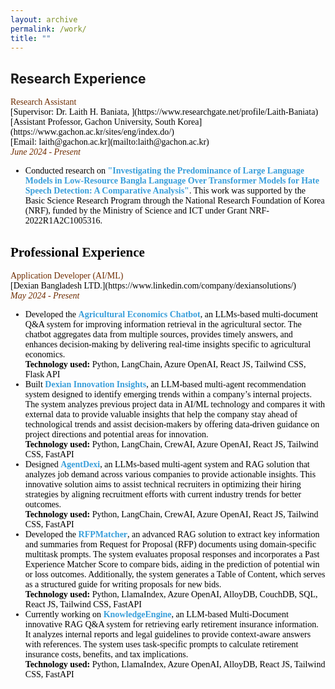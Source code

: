 ```yaml
---
layout: archive
permalink: /work/
title: ""
---
```


## Research Experience 
<span style="font-family:Trebuchet MS; color:black;">
<span style="color:#6E2C00">Research Assistant</span><br/>
[Supervisor: Dr. Laith H. Baniata, ](https://www.researchgate.net/profile/Laith-Baniata)<br/>
[Assistant Professor, Gachon University, South Korea](https://www.gachon.ac.kr/sites/eng/index.do/)<br/>
[Email: laith@gachon.ac.kr](mailto:laith@gachon.ac.kr)<br/>
<span style="color:#6E2C00"><em>June 2024 - Present</em></span>
<ul style="font-family:Trebuchet MS; color:black;">
<li> Conducted research on <b style="color:#389EDA">"Investigating the Predominance of Large Language Models in Low-Resource Bangla Language Over Transformer Models for Hate Speech Detection: A Comparative Analysis"</b>. This work was supported by the Basic Science Research Program through the National Research Foundation of Korea (NRF), funded by the Ministry of Science and ICT under Grant NRF-2022R1A2C1005316. </li> 
</ul>


## Professional Experience
<!-- Senior Lecturer -->
<span style="font-family:Trebuchet MS; color:black;">
<span style="color:#6E2C00">Application Developer (AI/ML)</span><br/>
[Dexian Bangladesh LTD.](https://www.linkedin.com/company/dexiansolutions/)<br/> 
<span style="color:#6E2C00"><em>May 2024 - Present</em></span> 

<ul style="font-family:Trebuchet MS; color:black;"> 
<li>Developed the <b style="color:#389EDA">Agricultural Economics Chatbot</b>, an LLMs-based multi-document Q&A system for improving information retrieval in the agricultural sector. The chatbot aggregates data from multiple sources, provides timely answers, and enhances decision-making by delivering real-time insights specific to agricultural economics. 
<br>
<b>Technology used:</b> Python, LangChain, Azure OpenAI, React JS, Tailwind CSS, Flask API 
</li> 

<li>Built <b style="color:#389EDA">Dexian Innovation Insights</b>, an LLM-based multi-agent recommendation system designed to identify emerging trends within a company’s internal projects. The system analyzes previous project data in AI/ML technology and compares it with external data to provide valuable insights that help the company stay ahead of technological trends and assist decision-makers by offering data-driven guidance on project directions and potential areas for innovation.
<br>
<b>Technology used:</b> Python, LangChain, CrewAI, Azure OpenAI, React JS, Tailwind CSS, FastAPI</li> 

<li>Designed <b style="color:#389EDA">AgentDexi</b>, an LLMs-based multi-agent system and RAG solution that analyzes job demand across various companies to provide actionable insights. This innovative solution aims to assist technical recruiters in optimizing their hiring strategies by aligning recruitment efforts with current industry trends for better outcomes. 
<br>
<b>Technology used:</b> Python, LangChain, CrewAI, Azure OpenAI, React JS, Tailwind CSS, FastAPI</li> 

<li>Developed the <b style="color:#389EDA">RFPMatcher</b>, an advanced RAG solution to extract key information and summaries from Request for Proposal (RFP) documents using domain-specific multitask prompts. The system evaluates proposal responses and incorporates a Past Experience Matcher Score to compare bids, aiding in the prediction of potential win or loss outcomes. Additionally, the system generates a Table of Content, which serves as a structured guide for writing proposals for new bids. 
<br>
<b>Technology used:</b> Python, LlamaIndex, Azure OpenAI, AlloyDB, CouchDB, SQL, React JS, Tailwind CSS, FastAPI</li> 

<li>Currently working on <b style="color:#389EDA">KnowledgeEngine</b>, an LLM-based Multi-Document innovative RAG Q&A system for retrieving early retirement insurance information. It analyzes internal reports and legal guidelines to provide context-aware answers with references. The system uses task-specific prompts to calculate retirement insurance costs, benefits, and tax implications.
<br>
<b>Technology used:</b> Python, LlamaIndex, Azure OpenAI, AlloyDB, React JS, Tailwind CSS, FastAPI</li> 
</ul>



